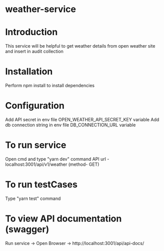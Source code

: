 # weather-service

# Introduction
This service will be helpful to get weather details from open weather site and insert in audit collection

# Installation
Perform npm install to install dependencies

# Configuration
Add API secret in env file OPEN_WEATHER_API_SECRET_KEY variable
Add db connection string in env file DB_CONNECTION_URL variable

# To run service
Open cmd and type "yarn dev" command
API url - localhost:3001/api/v1/weather (method- GET)

# To run testCases
Type "yarn test" command

# To view API documentation (swagger)
Run service -> Open Browser -> http://localhost:3001/api/api-docs/

